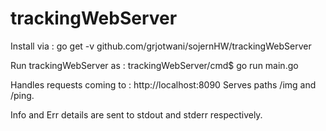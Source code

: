 # trackingWebServer
Install via :
go get -v github.com/grjotwani/sojernHW/trackingWebServer

Run trackingWebServer as :
trackingWebServer/cmd$ go run main.go

Handles requests coming to : http://localhost:8090
Serves paths /img and /ping.

Info and Err details are sent to stdout and stderr respectively.

